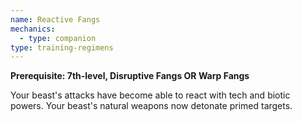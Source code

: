 ```yaml
---
name: Reactive Fangs
mechanics:
  - type: companion
type: training-regimens
---
```

__Prerequisite: 7th-level, Disruptive Fangs OR Warp Fangs__

Your beast's attacks have become able to react with tech and biotic powers. Your beast's natural weapons now detonate primed targets.

